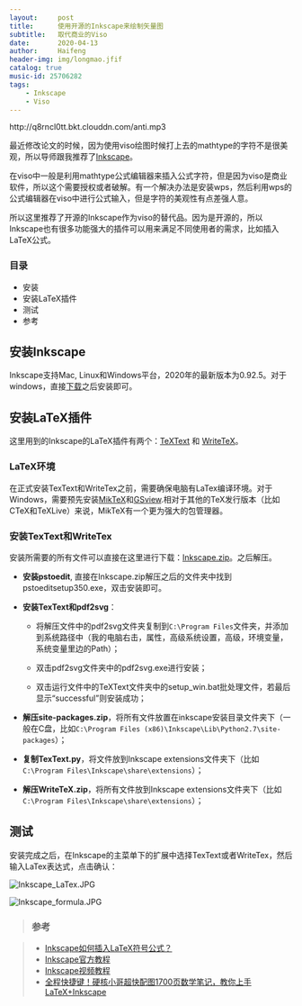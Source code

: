 ```yaml
---
layout:     post
title:      使用开源的Inkscape来绘制矢量图
subtitle:   取代商业的Viso
date:       2020-04-13
author:     Haifeng
header-img: img/longmao.jfif
catalog: true
music-id: 25706282
tags:
    - Inkscape
    - Viso
---
```


<!--
网易云音乐：《夜空中最亮的星》
-->
<!--
这是海峰的第一篇博客帖子
-->

<p>http://q8rncl0tt.bkt.clouddn.com/anti.mp3</p>

最近修改论文的时候，因为使用viso绘图时候打上去的mathtype的字符不是很美观，所以导师跟我推荐了[Inkscape](https://inkscape.org/)。

在viso中一般是利用mathtype公式编辑器来插入公式字符，但是因为viso是商业软件，所以这个需要授权或者破解。有一个解决办法是安装wps，然后利用wps的公式编辑器在viso中进行公式输入，但是字符的美观性有点差强人意。

所以这里推荐了开源的Inkscape作为viso的替代品。因为是开源的，所以Inkscape也有很多功能强大的插件可以用来满足不同使用者的需求，比如插入LaTeX公式。

### 目录

- 安装
- 安装LaTeX插件
- 测试
- 参考


## 安装Inkscape

Inkscape支持Mac, Linux和Windows平台，2020年的最新版本为0.92.5。对于windows，直接[下载](https://inkscape.org/release/inkscape-0.92.5/)之后安装即可。

## 安装LaTeX插件

这里用到的Inkscape的LaTeX插件有两个：[TeXText](https://textext.github.io/textext/) 和 [WriteTeX](https://writetex.tk/)。

### LaTeX环境

在正式安装TexText和WriteTex之前，需要确保电脑有LaTex编译环境。对于Windows，需要预先安装[MikTeX](https://miktex.org/download)和[GSview](https://www.ghostscript.com/download/gsdnld.html).相对于其他的TeX发行版本（比如CTeX和TeXLive）来说，MikTeX有一个更为强大的包管理器。

### 安装TexText和WriteTex

安装所需要的所有文件可以直接在这里进行下载：[Inkscape.zip](http://bbs.sciencenet.cn/home.php?mod=attachment&filename=Inkscape.zip&id=443952)。之后解压。

* **安装pstoedit**, 直接在Inkscape.zip解压之后的文件夹中找到pstoeditsetup350.exe，双击安装即可。

* **安装TexText和pdf2svg**：

    * 将解压文件中的pdf2svg文件夹复制到`C:\Program Files`文件夹，并添加到系统路径中（我的电脑右击，属性，高级系统设置，高级，环境变量，系统变量里边的Path）；

    * 双击pdf2svg文件夹中的pdf2svg.exe进行安装；

    * 双击运行文件中的TeXText文件夹中的setup_win.bat批处理文件，若最后显示“successful”则安装成功；

* **解压site-packages.zip**，将所有文件放置在inkscape安装目录文件夹下（一般在C盘，比如`C:\Program Files (x86)\Inkscape\Lib\Python2.7\site-packages`）；

*  **复制TexText.py**，将文件放到Inkscape extensions文件夹下（比如`C:\Program Files\Inkscape\share\extensions`）；

* **解压WriteTeX.zip**，将所有文件放到Inkscape extensions文件夹下（比如`C:\Program Files\Inkscape\share\extensions`）；

## 测试

安装完成之后，在Inkscape的主菜单下的扩展中选择TexText或者WriteTex，然后输入LaTex表达式，点击确认：

![Inkscape_LaTex.JPG](https://i.loli.net/2020/04/13/QDUX3sm8gjRoA64.jpg)

![Inkscape_formula.JPG](https://i.loli.net/2020/04/13/JmYLMQa3pjxAN5Z.jpg)

>### 参考

>- [Inkscape如何插入LaTeX符号公式？](https://www.cnblogs.com/Jin-Lei-Li/p/11732061.html)
>- [Inkscape官方教程](https://inkscape.org/zh-hans/learn/tutorials/)
>- [Inkscape视频教程](https://www.bilibili.com/video/av24067360?p=3)
>- [全程快捷键！硬核小哥超快配图1700页数学笔记，教你上手LaTeX+Inkscape](https://zhuanlan.zhihu.com/p/64205323)
